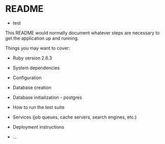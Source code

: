 # README

* test

This README would normally document whatever steps are necessary to get the
application up and running.

Things you may want to cover:

* Ruby version 2.6.3

* System dependencies

* Configuration

* Database creation

* Database initialization - postgres

* How to run the test suite

* Services (job queues, cache servers, search engines, etc.)

* Deployment instructions

* ...
